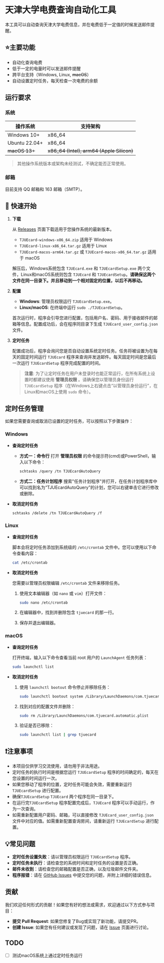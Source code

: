 # 天津大学电费查询自动化工具

本工具可以自动查询天津大学电费信息，并在电费低于一定值的时候发送邮件提醒。

## ⭐主要功能

- 自动化查询电费
- 低于一定的电量时可以发送邮件提醒
- 跨平台支持（Windows, Linux, ~~macOS~~）
- 自动设置定时任务，每天检查一次电费的余额

## 运行要求

### 系统

| 操作系统          | 支持架构                                      |
|---------------|-------------------------------------------|
| Windows 10+   | x86_64                                    |
| Ubuntu 22.04+ | x86_64                                    |
| ~~macOS 13+~~ | ~~x86_64 (Intel), arm64 (Apple Silicon)~~ |

> 其他操作系统版本或架构未经测试，不确定能否正常使用。

### 邮箱

目前支持 QQ 邮箱和 163 邮箱（SMTP）。

## 🚀 快速开始

1. **下载**

   从 [Releases](https://github.com/bbbugg/TJUEcard/releases) 页面下载适用于您操作系统的最新版本。
    - `TJUEcard-windows-x86_64.zip` 适用于 Windows
    - `TJUEcard-linux-x86_64.tar.gz` 适用于 Linux
    - `TJUEcard-macos-arm64.tar.gz` 或 `TJUEcard-macos-x86_64.tar.gz` 适用于 macOS

   解压后，Windows系统包含 `TJUEcard.exe` 和 `TJUEcardSetup.exe` 两个文件，Linux和macOS系统则包含 `TJUEcard` 和
   `TJUEcardSetup`。**请确保这两个文件在同一目录下。并且移动到一个相对固定的位置，以后不再移动。**

2. **配置**

    - **Windows**: 管理员权限运行 `TJUEcardSetup.exe`。
    - **Linux/macOS**: 在终端中运行 `sudo ./TJUEcardSetup`。

   首次运行时，程序会引导您进行配置，包括用户名、密码、用于接收邮件的邮箱等信息。配置成功后，会在程序同目录下生成
   `TJUEcard_user_config.json` 文件。

3. **定时任务**

   配置成功后，程序会询问您是否自动设置系统定时任务。任务将被设置为在每天的固定时间运行 `TJUEcard`
   程序来查询并发送邮件。每天固定时间是您最后一次运行 `TJUEcardSetup` 程序完成配置的时间。

   > **注意**: 为了让定时任务在用户未登录时也能正常运行，在所有系统上设置时都建议使用 **管理员权限** 。请确保您以管理员身份运行
   `TJUEcardSetup` 程序（在Windows上右键点击“以管理员身份运行”，在Linux和macOS上使用 `sudo` 命令）。

## 定时任务管理

如果您需要查询或取消已设置的定时任务，可以按照以下步骤操作：

### Windows

- **查询定时任务**

    - **方式一：命令行**
      打开 **管理员权限** 的命令提示符(cmd)或PowerShell，输入以下命令：
      ```bash
      schtasks /query /tn TJUEcardAutoQuery
      ```
    - **方式二：任务计划程序**
      搜索"任务计划程序"并打开，在任务计划程序库中可以找到名为“TJUEcardAutoQuery”的计划，您可以右键单击它进行修改或删除。

- **取消定时任务**

  ```bash
  schtasks /delete /tn TJUEcardAutoQuery /f
  ```

### Linux

- **查询定时任务**

  脚本会将定时任务添加到系统级的 `/etc/crontab` 文件中。您可以使用以下命令查看内容：

  ```bash
  cat /etc/crontab
  ```

- **取消定时任务**

  您需要以管理员权限编辑 `/etc/crontab` 文件来移除任务。

    1. 使用文本编辑器（如 `nano` 或 `vim`）打开文件：

       ```bash
       sudo nano /etc/crontab
       ```

    2. 在编辑器中，找到并删除包含 `tjuecard` 的那一行。
    3. 保存并退出编辑器。

### macOS

- **查询定时任务**

  打开终端，输入以下命令查看当前 root 用户的 `LaunchAgent` 任务列表：

  ```zsh
  sudo launchctl list
  ```

- **取消定时任务**

    1. 使用 `launchctl bootout` 命令停止并移除任务：

       ```zsh
       sudo launchctl bootout system /Library/LaunchDaemons/com.tjuecard.automatic.plist
       ```

    2. 找到对应的配置文件并删除：

       ```zsh
       sudo rm /Library/LaunchDaemons/com.tjuecard.automatic.plist
       ```

    3. 验证是否已移除：

       ```zsh
       sudo launchctl list | grep tjuecard
       ```

## ❗注意事项

- 本项目仅供学习交流使用，请勿用于非法用途。
- 定时任务的执行时间是根据您运行 `TJUEcardSetup` 程序的时间确定的，每天在您设置的时间运行一次。
- 如果您移动了程序的位置，定时任务可能会失效，需要重新运行 `TJUEcardSetup` 进行配置。
- 确保`TJUEcardSetup` `TJUEcard` 两个程序在同一目录下。
- 在运行完`TJUEcardSetup` 程序配置完成后，`TJUEcard` 程序可以手动运行，作为一次查询。
- 如需重新配置用户密码、邮箱，可以直接修改 `TJUEcard_user_config.json` 文件中对应的值。如需重新配置查询房间，请重新运行
  `TJUEcardSetup` 进行配置。

## 💡常见问题

- **定时任务设置失败**：请以管理员权限运行 `TJUEcardSetup` 程序。
- **定时任务未执行**：请检查您的系统时间和定时任务的设置是否正确。
- **邮件未收到**：请检查您的邮箱配置是否正确，以及垃圾邮件文件夹。
- **程序报错**：请在 [GitHub Issues](https://github.com/bbbugg/TJUEcard/issues) 中提交您的问题，并附上详细的错误信息。

## 贡献

我们欢迎任何形式的贡献！如果您有好的想法或需求，欢迎通过以下方式参与项目：

- **提交 Pull Request**: 如果您修复了Bug或实现了新功能，请提交PR。
- **创建 Issue**: 如果您有任何建议或发现了问题，请在 [Issue](https://github.com/bbbugg/TJUEcard/issues) 页面进行讨论。

## TODO

- [ ] 测试macOS系统上通过定时任务运行
